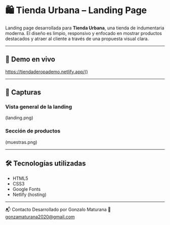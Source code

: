 # 🛍️ Tienda Urbana – Landing Page

Landing page desarrollada para **Tienda Urbana**, una tienda de indumentaria moderna. El diseño es limpio, responsivo y enfocado en mostrar productos destacados y atraer al cliente a través de una propuesta visual clara.

---

## 🔗 Demo en vivo

https://tiendaderopademo.netlify.app/()


---

## 📸 Capturas

### Vista general de la landing

(landing.png)

### Sección de productos

(muestras.png)

---

## 🛠️ Tecnologías utilizadas

- HTML5
- CSS3
- Google Fonts
- Netlify (hosting)

---
📬 Contacto
Desarrollado por Gonzalo Maturana
📧 gonzamaturana2020@gmail.com

